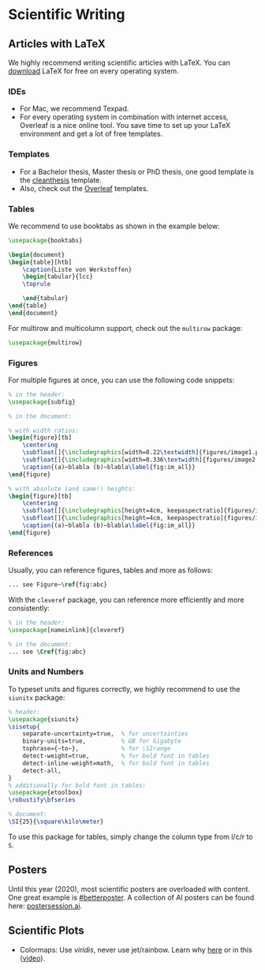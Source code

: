 # Scientific Writing

## Articles with LaTeX

We highly recommend writing scientific articles with LaTeX.
You can [download](https://www.latex-project.org/get/) LaTeX for free on every operating system.

### IDEs

* For Mac, we recommend Texpad.
* For every operating system in combination with internet access, Overleaf is a nice online tool. You save time to set up your LaTeX environment and get a lot of free templates.

### Templates

- For a Bachelor thesis, Master thesis or PhD thesis, one good template is the [cleanthesis](http://cleanthesis.der-ric.de) template.
- Also, check out the [Overleaf](https://de.overleaf.com/latex/templates) templates.


### Tables

We recommend to use booktabs as shown in the example below:

```latex
\usepackage{booktabs}

\begin{document}
\begin{table}[htb]
	\caption{Liste von Werkstoffen}
	\begin{tabular}{lcc}
	\toprule

	\end{tabular}
\end{table}
\end{document}
```

For multirow and multicolumn support, check out the `multirow` package:

```latex
\usepackage{multirow}
```

### Figures

For multiple figures at once, you can use the following code snippets:

```latex
% in the header:
\usepackage{subfig}

% in the document:

% with width ratios:
\begin{figure}[tb]
	\centering
	\subfloat[]{\includegraphics[width=0.22\textwidth]{figures/image1.pdf}\label{fig:im1}}\qquad
	\subfloat[]{\includegraphics[width=0.336\textwidth]{figures/image2.pdf}\label{fig:im2}}
	\caption{(a)~blabla (b)~blabla\label{fig:im_all}}
\end{figure}

% with absolute (and same!) heights:
\begin{figure}[tb]
	\centering
	\subfloat[]{\includegraphics[height=4cm, keepaspectratio]{figures/image1.pdf}\label{fig:im1}}\qquad
	\subfloat[]{\includegraphics[height=4cm, keepaspectratio]{figures/image2.pdf}\label{fig:im2}}
	\caption{(a)~blabla (b)~blabla\label{fig:im_all}}
\end{figure}
```

### References

Usually, you can reference figures, tables and more as follows:

```latex
... see Figure~\ref{fig:abc}
```

With the `cleveref` package, you can reference more efficiently and more consistently:

```latex
% in the header:
\usepackage[nameinlink]{cleveref}

% in the document:
... see \Cref{fig:abc}
```

### Units and Numbers

To typeset units and figures correctly, we highly recommend to use the
`siunitx` package:

```latex
% header:
\usepackage{siunitx}
\sisetup{
	separate-uncertainty=true,	% for uncertainties
	binary-units=true,			% GB for Gigabyte
	tophrase={~to~},			% for \SIrange
	detect-weight=true,		    % for bold font in tables
	detect-inline-weight=math,  % for bold font in tables
	detect-all,
}
% additionally for bold font in tables:
\usepackage{etoolbox}
\robustify\bfseries

% document:
\SI{25}{\square\kilo\meter}
```

To use this package for tables, simply change the column type from l/c/r to `S`.

## Posters

Until this year (2020), most scientific posters are overloaded with content.
One great example is [#betterposter](https://www.youtube.com/watch?v=1RwJbhkCA58).
A collection of AI posters can be found here: [postersession.ai](https://postersession.ai).

## Scientific Plots

* Colormaps: Use *viridis*, never use jet/rainbow. Learn why [here](https://cran.r-project.org/web/packages/viridis/vignettes/intro-to-viridis.html) or in this ([video](https://www.youtube.com/watch?v=xAoljeRJ3lU)).
